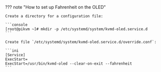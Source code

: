 ??? note "How to set up Fahrenheit on the OLED"

    Create a directory for a configuration file:

    ```console
    [root@pikvm ~]# mkdir -p /etc/systemd/system/kvmd-oled.service.d
    ```

    Create file `/etc/systemd/system/kvmd-oled.service.d/override.conf`:

    ```ini
    [Service]
    ExecStart=
    ExecStart=/usr/bin/kvmd-oled --clear-on-exit --fahrenheit
    ```
